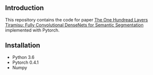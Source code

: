 ## Introduction

This repository contains the code for paper [The One Hundread Layers Tiramisu: Fully Convolutional DenseNets for Semantic Segmentation](https://arxiv.org/abs/1611.09326) implemented with Pytorch.  

## Installation

- Python 3.6
- Pytorch 0.4.1
- Numpy